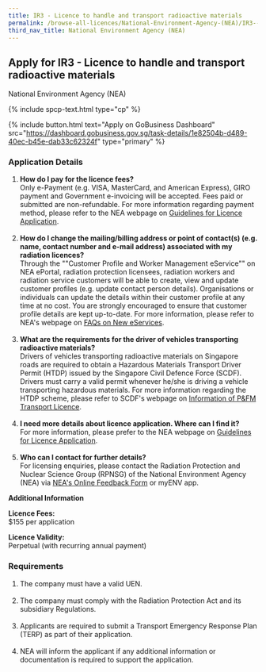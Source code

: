 ```yaml
---
title: IR3 - Licence to handle and transport radioactive materials
permalink: /browse-all-licences/National-Environment-Agency-(NEA)/IR3---Licence-to-handle-and-transport-radioactive-materials
third_nav_title: National Environment Agency (NEA)
---
```


## Apply for IR3 - Licence to handle and transport radioactive materials

National Environment Agency (NEA)

{% include spcp-text.html type="cp" %}

{% include button.html text="Apply on GoBusiness Dashboard" src="https://dashboard.gobusiness.gov.sg/task-details/1e82504b-d489-40ec-b45e-dab33c62324f" type="primary" %}

<H3>Application Details</H3>

<ol>
<li><strong>How do I pay for the licence fees? </strong><br />Only e-Payment (e.g. VISA, MasterCard, and American Express), GIRO payment and Government e-invoicing will be accepted. Fees paid or submitted are non-refundable. For more information regarding payment method, please refer to the NEA webpage on <a href="https://www.nea.gov.sg/our-services/radiation-safety/guidelines-for-licence-application-and-annual-payment" target="_blank" rel="noopener">Guidelines for Licence Application</a>.<br /><br /></li>
<li><strong>How do I change the mailing/billing address or point of contact(s) (e.g. name, contact number and e-mail address) associated with my radiation licences? </strong><br />Through the ""Customer Profile and Worker Management eService"" on NEA ePortal, radiation protection licensees, radiation workers and radiation service customers will be able to create, view and update customer profiles (e.g. update contact person details). Organisations or individuals can update the details within their customer profile at any time at no cost. You are strongly encouraged to ensure that customer profile details are kept up-to-date. For more information, please refer to NEA's webpage on <a href="https://www.nea.gov.sg/our-services/radiation-safety/changes-in-2023/faqs-on-new-eservices">FAQs on New eServices</a>.<br /><br /></li>
<li><strong>What are the requirements for the driver of vehicles transporting radioactive materials? </strong><br />Drivers of vehicles transporting radioactive materials on Singapore roads are required to obtain a Hazardous Materials Transport Driver Permit (HTDP) issued by the Singapore Civil Defence Force (SCDF). Drivers must carry a valid permit whenever he/she is driving a vehicle transporting hazardous materials. For more information regarding the HTDP scheme, please refer to SCDF's webpage on <a href="https://www.scdf.gov.sg/home/fire-safety/petroleum-and-flammable-material-licences/information-of-p-fm-transport-licence" target="_blank" rel="noopener">Information of P&FM Transport Licence</a>.<br /><br /></li>
<li><strong>I need more details about licence application. Where can I find it? </strong><br />For more information, please prefer to the NEA webpage on <a href="https://www.nea.gov.sg/our-services/radiation-safety/guidelines-for-licence-application-and-annual-payment" target="_blank" rel="noopener">Guidelines for Licence Application</a>.<br /><br /></li>
<li><strong>Who can I contact for further details? </strong><br />For licensing enquiries, please contact the Radiation Protection and Nuclear Science Group (RPNSG) of the National Environment Agency (NEA) via <a href="https://www.nea.gov.sg/corporate-functions/feedback" target="_blank" rel="noopener">NEA's Online Feedback Form</a> or myENV app.</li>
</ol>

<strong>Additional Information</strong>

<p><strong>Licence Fees:<br /></strong>$155 per application<strong><br /></strong></p>
<p><strong>Licence Validity:</strong><br />Perpetual (with recurring annual payment)</p>

<H3>Requirements</H3>

<ol>
<li>The company must have a valid UEN.<br /><br /></li>
<li>The company must comply with the Radiation Protection Act and its subsidiary Regulations.<br /><br /></li>
<li>Applicants are required to submit a Transport Emergency Response Plan (TERP) as part of their application.<br /><br /></li>
<li>NEA will inform the applicant if any additional information or documentation is required to support the application.</li>
</ol>

